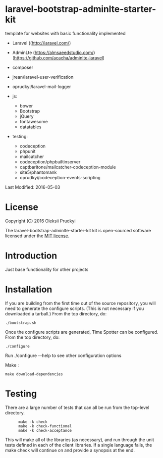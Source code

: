 laravel-bootstrap-adminlte-starter-kit 
=============
template for websites with basic functionality implemented
- Laravel ((http://laravel.com/)  
- AdminLte (https://almsaeedstudio.com/) (https://github.com/acacha/adminlte-laravel) 
- composer
- jrean/laravel-user-verification
- oprudkyi/laravel-mail-logger
- js:
	- bower
	- Bootstrap
	- jQuery 
	- fontawesome
	- datatables

- testing:
	- codeception
	- phpunit
	- mailcatcher
	- codeception/phpbuiltinserver
	- captbaritone/mailcatcher-codeception-module
	- site5/phantomank
	- oprudkyi/codeception-events-scripting



Last Modified: 2016-05-03

License
=======

Copyright (C) 2016 Oleksii Prudkyi

The laravel-bootstrap-adminlte-starter-kit kit is open-sourced software licensed under the [MIT license](http://opensource.org/licenses/MIT).


Introduction
============

Just base functionality for other projects


Installation
============

If you are building from the first time out of the source repository, you will
need to generate the configure scripts.  (This is not necessary if you
downloaded a tarball.)  From the top directory, do:

    ./bootstrap.sh

Once the configure scripts are generated, Time Spotter can be configured.
From the top directory, do:

    ./configure


Run ./configure --help to see other configuration options

Make :

	make download-dependencies


Testing
=======

There are a large number of tests that can all be run
from the top-level directory.

          make -k check
          make -k check-functional
          make -k check-acceptance

This will make all of the libraries (as necessary), and run through
the unit tests defined in each of the client libraries. If a single
language fails, the make check will continue on and provide a synopsis
at the end.

